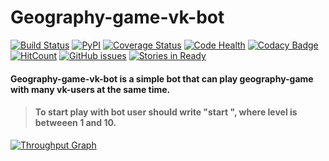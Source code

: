 # Geography-game-vk-bot

[![Build Status](https://travis-ci.org/MaxVinogradov/Geography-game-vk-bot.svg?branch=master)](https://travis-ci.org/MaxVinogradov/Geography-game-vk-bot)
[![PyPI](https://img.shields.io/badge/python-3.4%2C%203.5-green.svg)]()
[![Coverage Status](https://s3.amazonaws.com/assets.coveralls.io/badges/coveralls_50.svg)](https://coveralls.io/github/MaxVinogradov/Geography-game-vk-bot?branch=master)
[![Code Health](https://landscape.io/github/MaxVinogradov/Geography-game-vk-bot/master/landscape.svg?style=flat)](https://landscape.io/github/MaxVinogradov/Geography-game-vk-bot/master)
[![Codacy Badge](https://api.codacy.com/project/badge/Grade/fc0c11f7fcf84cd391481c1e2cee4e50)](https://www.codacy.com/app/vinogradov-max97/Geography-game-vk-bot?utm_source=github.com&amp;utm_medium=referral&amp;utm_content=MaxVinogradov/Geography-game-vk-bot&amp;utm_campaign=Badge_Grade)
[![HitCount](https://hitt.herokuapp.com/MaxVinogradov/Geography-game-vk-bot.svg)](https://github.com/MaxVinogradov/Geography-game-vk-bot/)
[![GitHub issues](https://img.shields.io/github/issues/MaxVinogradov/Geography-game-vk-bot.svg)](https://github.com/MaxVinogradov/Geography-game-vk-bot/issues)
[![Stories in Ready](https://badge.waffle.io/MaxVinogradov/Geography-game-vk-bot.png?label=ready&title=Ready)](https://waffle.io/MaxVinogradov/Geography-game-vk-bot)

#### Geography-game-vk-bot is a simple bot that can play geography-game with many vk-users at the same time.
>#### To start play with bot user should write "start <level>", where level is betweeen 1 and 10.

[![Throughput Graph](https://graphs.waffle.io/MaxVinogradov/Geography-game-vk-bot/throughput.svg)](https://waffle.io/MaxVinogradov/Geography-game-vk-bot/metrics/throughput)
